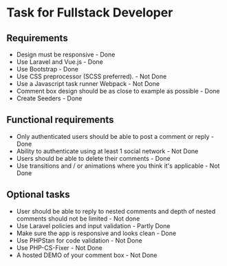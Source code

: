 # Task for Fullstack Developer

## Requirements

* Design must be responsive - Done
* Use Laravel and Vue.js - Done
* Use Bootstrap - Done
* Use CSS preprocessor (SCSS preferred). - Not Done
* Use a Javascript task runner Webpack - Not Done
* Comment box design should be as close to example as possible - Done
* Create Seeders - Done

## Functional requirements

* Only authenticated users should be able to post a comment or reply - Done
* Ability to authenticate using at least 1 social network - Not Done
* Users should be able to delete their comments - Done
* Use transitions and / or animations where you think it's applicable - Not Done

## Optional tasks

* User should be able to reply to nested comments and depth of nested comments should not be limited - Not done
* Use Laravel policies and input validation - Partly Done
* Make sure the app is responsive and looks clean - Done
* Use PHPStan for code validation - Not Done
* Use PHP-CS-Fixer - Not Done
* A hosted DEMO of your comment box - Not Done
